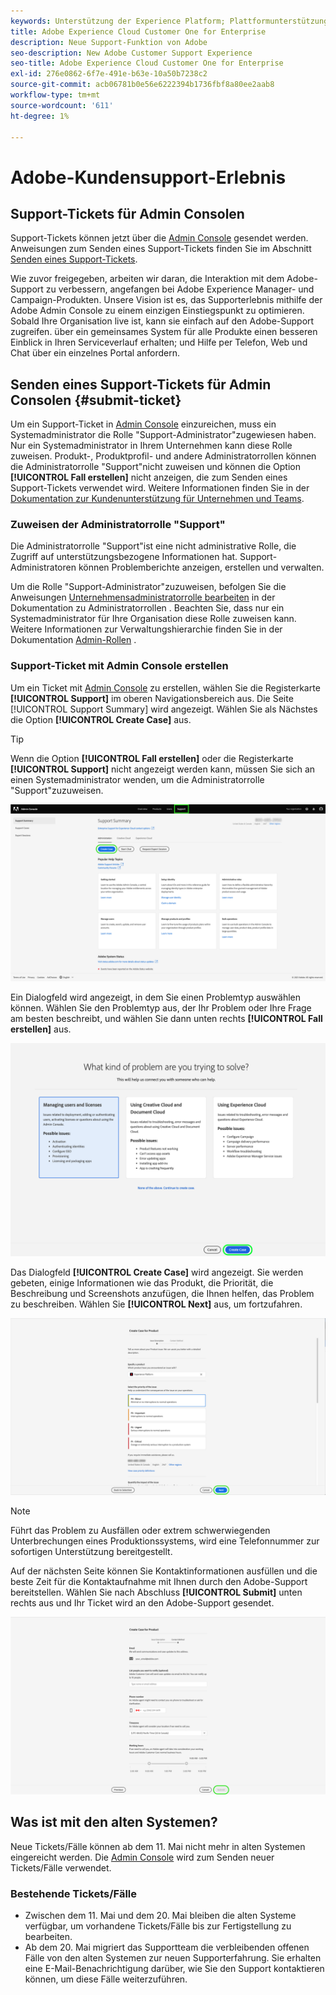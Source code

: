 ```yaml
---
keywords: Unterstützung der Experience Platform; Plattformunterstützung; Unterstützung intelligenter Dienste; Kundenunterstützung; Unterstützung der Attribution; rtcdp-Unterstützung; Support-Ticket einreichen; Support-Ticket
title: Adobe Experience Cloud Customer One for Enterprise
description: Neue Support-Funktion von Adobe
seo-description: New Adobe Customer Support Experience
seo-title: Adobe Experience Cloud Customer One for Enterprise
exl-id: 276e0862-6f7e-491e-b63e-10a50b7238c2
source-git-commit: acb06781b0e56e6222394b1736fbf8a80ee2aab8
workflow-type: tm+mt
source-wordcount: '611'
ht-degree: 1%

---
```


# Adobe-Kundensupport-Erlebnis

## Support-Tickets für Admin Consolen

Support-Tickets können jetzt über die [Admin Console](https://adminconsole.adobe.com/) gesendet werden. Anweisungen zum Senden eines Support-Tickets finden Sie im Abschnitt [Senden eines Support-Tickets](#submit-ticket).

Wie zuvor freigegeben, arbeiten wir daran, die Interaktion mit dem Adobe-Support zu verbessern, angefangen bei Adobe Experience Manager- und Campaign-Produkten. Unsere Vision ist es, das Supporterlebnis mithilfe der Adobe Admin Console zu einem einzigen Einstiegspunkt zu optimieren. Sobald Ihre Organisation live ist, kann sie einfach auf den Adobe-Support zugreifen. über ein gemeinsames System für alle Produkte einen besseren Einblick in Ihren Serviceverlauf erhalten; und Hilfe per Telefon, Web und Chat über ein einzelnes Portal anfordern.

## Senden eines Support-Tickets für Admin Consolen {#submit-ticket}

Um ein Support-Ticket in [Admin Console](https://adminconsole.adobe.com/) einzureichen, muss ein Systemadministrator die Rolle &quot;Support-Administrator&quot;zugewiesen haben. Nur ein Systemadministrator in Ihrem Unternehmen kann diese Rolle zuweisen. Produkt-, Produktprofil- und andere Administratorrollen können die Administratorrolle &quot;Support&quot;nicht zuweisen und können die Option **[!UICONTROL Fall erstellen]** nicht anzeigen, die zum Senden eines Support-Tickets verwendet wird. Weitere Informationen finden Sie in der [Dokumentation zur Kundenunterstützung für Unternehmen und Teams](https://helpx.adobe.com/enterprise/using/support-and-expert-services.html).

### Zuweisen der Administratorrolle &quot;Support&quot;

Die Administratorrolle &quot;Support&quot;ist eine nicht administrative Rolle, die Zugriff auf unterstützungsbezogene Informationen hat. Support-Administratoren können Problemberichte anzeigen, erstellen und verwalten.

Um die Rolle &quot;Support-Administrator&quot;zuzuweisen, befolgen Sie die Anweisungen [Unternehmensadministratorrolle bearbeiten](https://helpx.adobe.com/enterprise/using/admin-roles.html#add-admin-teams) in der Dokumentation zu Administratorrollen . Beachten Sie, dass nur ein Systemadministrator für Ihre Organisation diese Rolle zuweisen kann. Weitere Informationen zur Verwaltungshierarchie finden Sie in der Dokumentation [Admin-Rollen](https://helpx.adobe.com/enterprise/admin-guide.html/enterprise/using/admin-roles.ug.html) .

### Support-Ticket mit Admin Console erstellen

Um ein Ticket mit [Admin Console](https://adminconsole.adobe.com/) zu erstellen, wählen Sie die Registerkarte **[!UICONTROL Support]** im oberen Navigationsbereich aus. Die Seite [!UICONTROL Support Summary] wird angezeigt. Wählen Sie als Nächstes die Option **[!UICONTROL Create Case]** aus.

>[!TIP]
>
> Wenn die Option **[!UICONTROL Fall erstellen]** oder die Registerkarte **[!UICONTROL Support]** nicht angezeigt werden kann, müssen Sie sich an einen Systemadministrator wenden, um die Administratorrolle &quot;Support&quot;zuzuweisen.

![Registerkarte &quot;Admin Console-Support&quot;](./assets/Support.png)

Ein Dialogfeld wird angezeigt, in dem Sie einen Problemtyp auswählen können. Wählen Sie den Problemtyp aus, der Ihr Problem oder Ihre Frage am besten beschreibt, und wählen Sie dann unten rechts **[!UICONTROL Fall erstellen]** aus.

![Problem auswählen](./assets/select-case-type.png)

Das Dialogfeld **[!UICONTROL Create Case]** wird angezeigt. Sie werden gebeten, einige Informationen wie das Produkt, die Priorität, die Beschreibung und Screenshots anzufügen, die Ihnen helfen, das Problem zu beschreiben. Wählen Sie **[!UICONTROL Next]** aus, um fortzufahren.

![Fall erstellen](./assets/create_case.png)

>[!NOTE]
>
> Führt das Problem zu Ausfällen oder extrem schwerwiegenden Unterbrechungen eines Produktionssystems, wird eine Telefonnummer zur sofortigen Unterstützung bereitgestellt.

Auf der nächsten Seite können Sie Kontaktinformationen ausfüllen und die beste Zeit für die Kontaktaufnahme mit Ihnen durch den Adobe-Support bereitstellen. Wählen Sie nach Abschluss **[!UICONTROL Submit]** unten rechts aus und Ihr Ticket wird an den Adobe-Support gesendet.

![Einreichen eines Tickets](./assets/submit_case.png)

## Was ist mit den alten Systemen?

Neue Tickets/Fälle können ab dem 11. Mai nicht mehr in alten Systemen eingereicht werden.  Die [Admin Console](https://adminconsole.adobe.com/) wird zum Senden neuer Tickets/Fälle verwendet.

### Bestehende Tickets/Fälle

* Zwischen dem 11. Mai und dem 20. Mai bleiben die alten Systeme verfügbar, um vorhandene Tickets/Fälle bis zur Fertigstellung zu bearbeiten.
* Ab dem 20. Mai migriert das Supportteam die verbleibenden offenen Fälle von den alten Systemen zur neuen Supporterfahrung.  Sie erhalten eine E-Mail-Benachrichtigung darüber, wie Sie den Support kontaktieren können, um diese Fälle weiterzuführen.

